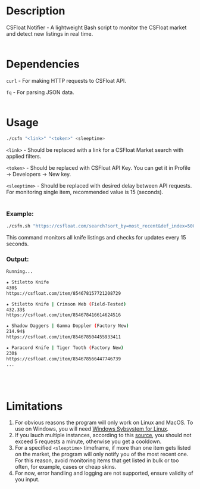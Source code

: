 # Description
CSFloat Notifier - A lightweight Bash script to monitor the CSFloat market and detect new listings in real time.
<br>
<br>
# Dependencies
`curl` - For making HTTP requests to CSFloat API.

`fq` - For parsing JSON data.
<br>
<br>
# Usage
```bash
./csfn "<link>" "<token>" <sleeptime>
```
`<link>` - Should be replaced with a link for a CSFloat Market search with applied filters.

`<token>` - Should be replaced with CSFloat API Key. You can get it in Profile -> Developers -> New key.

`<sleeptime>` - Should be replaced with desired delay between API requests. For monitoring single item, recommended value is 15 (seconds).
<br>
<br>
### Example:
```bash
./csfn.sh "https://csfloat.com/search?sort_by=most_recent&def_index=500,503,505,506,507,508,509,512,514,515,516,517,518,519,520,521,522,523,525,526" "<token>" 15
```
This command monitors all knife listings and checks for updates every 15 seconds.
### Output:
```bash
Running...

★ Stiletto Knife
430$
https://csfloat.com/item/854678157721208729

★ Stiletto Knife | Crimson Web (Field-Tested)
432.33$
https://csfloat.com/item/854678416614624516

★ Shadow Daggers | Gamma Doppler (Factory New)
214.94$
https://csfloat.com/item/854678504455933411

★ Paracord Knife | Tiger Tooth (Factory New)
230$
https://csfloat.com/item/854678566447746739
...
```
<br>
<br>

# Limitations
1. For obvious reasons the program will only work on Linux and MacOS. To use on Windows, you will need [Windows Sybsystem for Linux](https://learn.microsoft.com/en-us/windows/wsl/install).
2. If you lauch multiple instances, according to this [source](https://github.com/GODrums/BetterFloat/wiki/CSFloat-API-Documentation), you should not exceed 5 requests a minute, otherwise you get a cooldown.
3. For a specified `<sleeptime>` timeframe, if more than one item gets listed on the market, the program will only notify you of the most recent one. For this reason, avoid monitoring items that get listed in bulk or too often, for example, cases or cheap skins.
4. For now, error handling and logging are not supported, ensure validity of you input.
